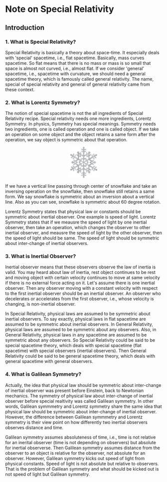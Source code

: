 <script src="https://cdn.mathjax.org/mathjax/latest/MathJax.js?config=TeX-AMS-MML_HTMLorMML" type="text/javascript"></script>
# Note on Special Relativity
## Introduction
### 1. What is Special Relativity?

Special Relativity is basically a theory about space-time. It especially deals with 'special' spacetime, i.e., flat spacetime. Basically, mass curves spacetime. So flat means that there is no mass or mass is so small that space is almost not curved, i.e., almost flat. If we consider 'general' spacetime, i.e., spacetime with curvature, we should need a general spacetime theory, which is famously called general relativity. The name, special of special relativity and general of general relativity came from these context.

### 2. What is Lorentz Symmetry?

The notion of special spacetime is not the all ingredients of Special Relativity recipe. Special relativity needs one more ingredients, Lorentz Symmetry. In physics, Symmetry has special meanings. Symmetry needs two ingredients, one is called operation and one is called object. If we take an operation on some object and the object retains a same form after the operation, we say object is symmetric about that operation.

<center><img src="snowflake.jpg" width="20%" alt="Snowflake"></center>

If we have a vertical line passing through center of snowflake and take an inversing operation on the snowflake, then snowflake still retains a same form. We say snowflake is symmetric about an inversion about a vertical line. Also as you can see, snowflake is symmetric about 60 degree rotation.

Lorentz Symmetry states that physical law or constants should be symmetric about inertial observer. One example is speed of light. Lorentz Symmetry states that if we meausre the speed of light by one inertial observer, then take an operation, which changes the observer to other inertial observer, and meausre the speed of light by the other observer, then the speed of light should be same. The speed of light should be symmetric about inter-change of inertial observers.

### 3. What is Inertial Observer?

Inertial observer means that these observers observe the law of inertia is valid. You may heard about law of inertia, rest object continues to be rest and moving object with certain velocity continues to move at same velocity if there is no external force acting on it. Let's assume there is one inertial observer. Then any observer moving with a constant velocity with respect to the first inertial observer should be an inertial observer. An observer who decelerates or accelerates from the first observer, i.e., whose velocity is changing, is non-inertial observer.

In Special Relativity, physical laws are assumed to be symmetric about inertial observers. To say exactly, physical laws in flat spacetime are assumed to be symmetric about inertial observers. In General Relativity, physical laws are assumed to be symmetric about any observers. Also, in General Relativity, physical laws in any spacetime are assumed to be symmetric about any observers. So Special Relativity could be said to be special spacetime theory, which deals with special spacetime (flat spacetime) with special observers (inertial observers). Then General Relativity could be said to be general spacetime theory, which deals with general spacetime with general observers.

### 4. What is Galilean Symmetry?

Actually, the idea that physical law should be symmetric about inter-change of inertial observer was present before Einstein, back to Newtonian mechanics. The symmetry of physical law about inter-change of inertial observer before special realtivity was called Galilean symmetry. In other words,  Galilean symmmetry and Lorentz symmetry share the same idea that physical law should be symmetric about inter-change of inertial observer. However, the difference between Galilean symmmetry and Lorentz symmetry is their view point on how differently two inertial observers observes distance and time.

Galilean symmetry assumes absoluteness of time, i.e., time is not relative for an inerital observer (time is not depending on observers) but absolute for inertial observerse. Then Galilean symmetry assumes distance from the observer to an object is relative for the observer, not absolute for an observer. However, Galilean symmetry kicks out speed of light from physical constants. Speed of light is not absolute but relative to observers. That is the problem of Galilean symmetry and what should be kicked out is not speed of light but Galilean symmetry. 
